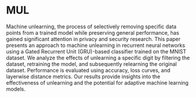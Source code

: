 # MUL
Machine unlearning, the process of selectively removing specific data points from a trained model while preserving general performance, has gained significant attention in privacy and security research. This paper presents an approach to machine unlearning in recurrent neural networks using a Gated Recurrent Unit (GRU)-based classifier trained on the MNIST dataset. We analyze the effects of unlearning a specific digit by filtering the dataset, retraining the model, and subsequently relearning the original dataset. Performance is evaluated using accuracy, loss curves, and layerwise distance metrics. Our results provide insights into the effectiveness of unlearning and the potential for adaptive machine learning models.
